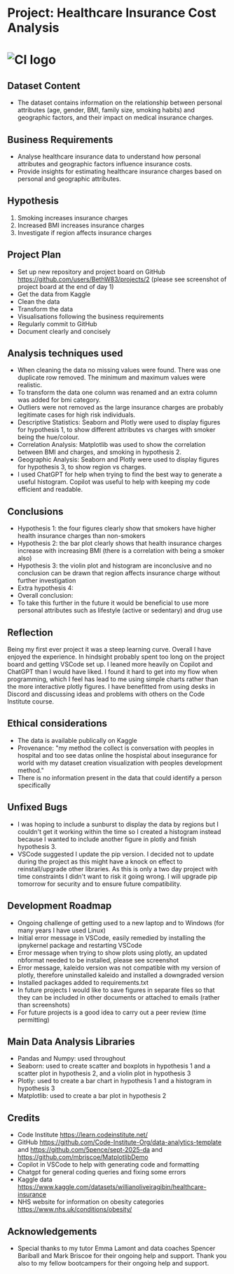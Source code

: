 # Project: Healthcare Insurance Cost Analysis

# ![CI logo](https://codeinstitute.s3.amazonaws.com/fullstack/ci_logo_small.png)

## Dataset Content

-   The dataset contains information on the relationship between personal attributes (age, gender, BMI, family size, smoking habits) and geographic factors, and their impact on medical insurance charges.

## Business Requirements

-   Analyse healthcare insurance data to understand how personal attributes and geographic factors influence insurance costs.
-   Provide insights for estimating healthcare insurance charges based on personal and geographic attributes.

## Hypothesis

1. Smoking increases insurance charges
2. Increased BMI increases insurance charges
3. Investigate if region affects insurance charges

## Project Plan

-   Set up new repository and project board on GitHub https://github.com/users/BethW83/projects/2 (please see screenshot of project board at the end of day 1)
-   Get the data from Kaggle
-   Clean the data
-   Transform the data
-   Visualisations following the business requirements
-   Regularly commit to GitHub
-   Document clearly and concisely

## Analysis techniques used

-   When cleaning the data no missing values were found. There was one duplicate row removed. The minimum and maximum values were realistic.
-   To transform the data one column was renamed and an extra column was added for bmi category.
-   Outliers were not removed as the large insurance charges are probably legitimate cases for high risk individuals.
-   Descriptive Statistics: Seaborn and Plotly were used to display figures for hypothesis 1, to show different attributes vs charges with smoker being the hue/colour.
-   Correlation Analysis: Matplotlib was used to show the correlation between BMI and charges, and smoking in hypothesis 2.
-   Geographic Analysis: Seaborn and Plotly were used to display figures for hypothesis 3, to show region vs charges.
-   I used ChatGPT for help when trying to find the best way to generate a useful histogram. Copilot was useful to help with keeping my code efficient and readable.

## Conclusions

-   Hypothesis 1: the four figures clearly show that smokers have higher health insurance charges than non-smokers
-   Hypothesis 2: the bar plot clearly shows that health insurance charges increase with increasing BMI (there is a correlation with being a smoker also)
-   Hypothesis 3: the violin plot and histogram are inconclusive and no conclusion can be drawn that region affects insurance charge without further investigation
-   Extra hypothesis 4:
-   Overall conclusion:
-   To take this further in the future it would be beneficial to use more personal attributes such as lifestyle (active or sedentary) and drug use

## Reflection

Being my first ever project it was a steep learning curve. Overall I have enjoyed the experience. In hindsight probably spent too long on the project board and getting VSCode set up.
I leaned more heavily on Copilot and ChatGPT than I would have liked. I found it hard to get into my flow when programming, which I feel has lead to me using simple charts rather than the more interactive plotly figures.
I have benefitted from using desks in Discord and discussing ideas and problems with others on the Code Institute course.

## Ethical considerations

-   The data is available publically on Kaggle
-   Provenance: "my method the collect is conversation with peoples in hospital and too see datas online the hospistal about insegurance for world with my dataset creation visualization with peoples development method."
-   There is no information present in the data that could identify a person specifically

## Unfixed Bugs

-   I was hoping to include a sunburst to display the data by regions but I couldn't get it working within the time so I created a histogram instead because I wanted to include another figure in plotly and finish hypothesis 3.
-   VSCode suggested I update the pip version. I decided not to update during the project as this might have a knock on effect to reinstall/upgrade other libraries. As this is only a two day project with time constraints I didn't want to risk it going wrong. I will upgrade pip tomorrow for security and to ensure future compatibility.

## Development Roadmap

-   Ongoing challenge of getting used to a new laptop and to Windows (for many years I have used Linux)
-   Initial error message in VSCode, easily remedied by installing the ipnykernel package and restarting VSCode
-   Error message when trying to show plots using plotly, an updated nbformat needed to be installed, please see screenshot
-   Error message, kaleido version was not compatible with my version of plotly, therefore uninstalled kaleido and installed a downgraded version
-   Installed packages added to requirements.txt
-   In future projects I would like to save figures in separate files so that they can be included in other documents or attached to emails (rather than screenshots)
-   For future projects is a good idea to carry out a peer review (time permitting)

## Main Data Analysis Libraries

-   Pandas and Numpy: used throughout
-   Seaborn: used to create scatter and boxplots in hypothesis 1 and a scatter plot in hypothesis 2, and a violin plot in hypothesis 3
-   Plotly: used to create a bar chart in hypothesis 1 and a histogram in hypothesis 3
-   Matplotlib: used to create a bar plot in hypothesis 2

## Credits

-   Code Institute https://learn.codeinstitute.net/
-   GitHub https://github.com/Code-Institute-Org/data-analytics-template and https://github.com/5pence/sept-2025-da and https://github.com/mbriscoe/MatplotlibDemo
-   Copilot in VSCode to help with generating code and formatting
-   Chatgpt for general coding queries and fixing some errors
-   Kaggle data https://www.kaggle.com/datasets/willianoliveiragibin/healthcare-insurance
-   NHS website for information on obesity categories https://www.nhs.uk/conditions/obesity/

## Acknowledgements

-   Special thanks to my tutor Emma Lamont and data coaches Spencer Bariball and Mark Briscoe for their ongoing help and support. Thank you also to my fellow bootcampers for their ongoing help and support.
